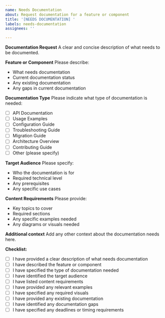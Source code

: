 ```yaml
---
name: Needs Documentation
about: Request documentation for a feature or component
title: '[NEEDS DOCUMENTATION] '
labels: needs-documentation
assignees: ''

---
```


**Documentation Request**
A clear and concise description of what needs to be documented.

**Feature or Component**
Please describe:
- What needs documentation
- Current documentation status
- Any existing documentation
- Any gaps in current documentation

**Documentation Type**
Please indicate what type of documentation is needed:
- [ ] API Documentation
- [ ] Usage Examples
- [ ] Configuration Guide
- [ ] Troubleshooting Guide
- [ ] Migration Guide
- [ ] Architecture Overview
- [ ] Contributing Guide
- [ ] Other (please specify)

**Target Audience**
Please specify:
- Who the documentation is for
- Required technical level
- Any prerequisites
- Any specific use cases

**Content Requirements**
Please provide:
- Key topics to cover
- Required sections
- Any specific examples needed
- Any diagrams or visuals needed

**Additional context**
Add any other context about the documentation needs here.

**Checklist:**
- [ ] I have provided a clear description of what needs documentation
- [ ] I have described the feature or component
- [ ] I have specified the type of documentation needed
- [ ] I have identified the target audience
- [ ] I have listed content requirements
- [ ] I have provided any relevant examples
- [ ] I have specified any required visuals
- [ ] I have provided any existing documentation
- [ ] I have identified any documentation gaps
- [ ] I have specified any deadlines or timing requirements 
